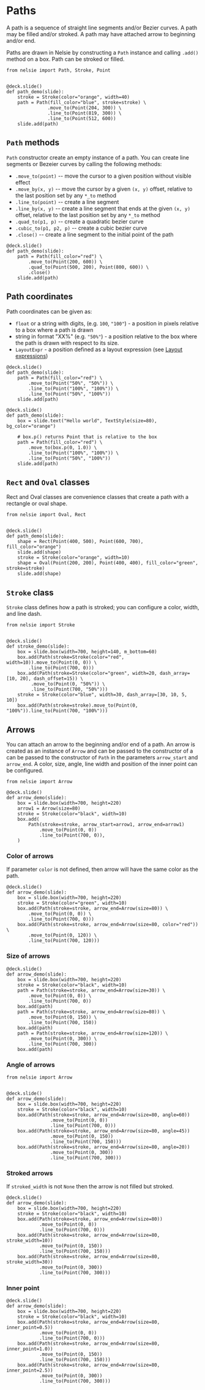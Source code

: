 # Paths

A path is a sequence of straight line segments and/or Bezier curves. A path may be filled and/or stroked. A path may
have attached arrow to beginning and/or end.

Paths are drawn in Nelsie by constructing a `Path` instance and calling `.add()` method
on a box. Path can be stroked or filled.

```nelsie
from nelsie import Path, Stroke, Point


@deck.slide()
def path_demo(slide):
    stroke = Stroke(color="orange", width=40)
    path = Path(fill_color="blue", stroke=stroke) \
               .move_to(Point(204, 300)) \
               .line_to(Point(819, 300)) \
               .line_to(Point(512, 600))
    slide.add(path)
```

## `Path` methods

`Path` constructor create an empty instance of a path.
You can create line segments or Bezeier curves by calling the following methods:

* `.move_to(point)` -- move the cursor to a given position without visible effect
* `.move_by(x, y)` -- move the cursor by a given `(x, y)` offset, relative to the last position set by any `*_to` method
* `.line_to(point)` -- create a line segment
* `.line_by(x, y)` -- create a line segment that ends at the given `(x, y)` offset, relative to the last position set by
  any `*_to` method
* `.quad_to(p1, p)` -- create a quadratic bezier curve
* `.cubic_to(p1, p2, p)` -- create a cubic bezier curve
* `.close()` -- create a line segment to the initial point of the path

```nelsie
@deck.slide()
def path_demo(slide):
    path = Path(fill_color="red") \
        .move_to(Point(200, 600)) \
        .quad_to(Point(500, 200), Point(800, 600)) \
        .close()
    slide.add(path)
```

## Path coordinates

Path coordinates can be given as:

* `float` or a string with digits, (e.g. `100`, `"100"`) - a position in pixels relative to a box where a path is drawn
* string in format "XX%" (e.g. `"50%"`) - a position relative to the box where the path is drawn with respect to its
  size.
* `LayoutExpr` - a position defined as a layout expression (see [Layout expressions](layoutexpr.md))

```nelsie
@deck.slide()
def path_demo(slide):
    path = Path(fill_color="red") \
        .move_to(Point("50%", "50%")) \
        .line_to(Point("100%", "100%")) \
        .line_to(Point("50%", "100%"))
    slide.add(path)
```

```nelsie
@deck.slide()
def path_demo(slide):
    box = slide.text("Hello world", TextStyle(size=80), bg_color="orange")

    # box.p() returns Point that is relative to the box
    path = Path(fill_color="red") \
        .move_to(box.p(0, 1.0)) \
        .line_to(Point("100%", "100%")) \
        .line_to(Point("50%", "100%"))
    slide.add(path)
```

## `Rect` and `Oval` classes

Rect and Oval classes are convenience classes that create a path with a rectangle or oval shape.

```nelsie
from nelsie import Oval, Rect


@deck.slide()
def path_demo(slide):
    shape = Rect(Point(400, 500), Point(600, 700), fill_color="orange")
    slide.add(shape)
    stroke = Stroke(color="orange", width=10)
    shape = Oval(Point(200, 200), Point(400, 400), fill_color="green", stroke=stroke)
    slide.add(shape)
```

## `Stroke` class

`Stroke` class defines how a path is stroked; you can configure a color, width, and line dash.

```nelsie
from nelsie import Stroke


@deck.slide()
def stroke_demo(slide):
    box = slide.box(width=700, height=140, m_bottom=60)
    box.add(Path(stroke=Stroke(color="red", width=10)).move_to(Point(0, 0)) \
        .line_to(Point(700, 0)))
    box.add(Path(stroke=Stroke(color="green", width=20, dash_array=[10, 20], dash_offset=15)) \
         .move_to(Point(0, "50%")) \
         .line_to(Point(700, "50%")))
    stroke = Stroke(color="blue", width=30, dash_array=[30, 10, 5, 10])
    box.add(Path(stroke=stroke).move_to(Point(0, "100%")).line_to(Point(700, "100%")))
```

## Arrows

You can attach an arrow to the beginning and/or end of a path.
An arrow is created as an instance of `Arrow` and can be passed to the constructor of a
can be passed to the constructor of `Path` in the parameters `arrow_start` and `arrow_end`.
A color, size, angle, line width and position of the inner point can be configured.

```nelsie
from nelsie import Arrow

@deck.slide()
def arrow_demo(slide):
    box = slide.box(width=700, height=220)
    arrow1 = Arrow(size=80)
    stroke = Stroke(color="black", width=10)
    box.add(
        Path(stroke=stroke, arrow_start=arrow1, arrow_end=arrow1)
            .move_to(Point(0, 0))
            .line_to(Point(700, 0)),
    )
```

### Color of arrows

If parameter `color` is not defined, then arrow will have the same color as the path.

```nelsie
@deck.slide()
def arrow_demo(slide):
    box = slide.box(width=700, height=220)
    stroke = Stroke(color="green", width=10)
    box.add(Path(stroke=stroke, arrow_end=Arrow(size=80)) \
        .move_to(Point(0, 0)) \
        .line_to(Point(700, 0)))
    box.add(Path(stroke=stroke, arrow_end=Arrow(size=80, color="red")) \
        .move_to(Point(0, 120)) \
        .line_to(Point(700, 120)))
```

### Size of arrows

```nelsie
@deck.slide()
def arrow_demo(slide):
    box = slide.box(width=700, height=220)
    stroke = Stroke(color="black", width=10)
    path = Path(stroke=stroke, arrow_end=Arrow(size=30)) \
        .move_to(Point(0, 0)) \
        .line_to(Point(700, 0))
    box.add(path)
    path = Path(stroke=stroke, arrow_end=Arrow(size=80)) \
        .move_to(Point(0, 150)) \
        .line_to(Point(700, 150))
    box.add(path)
    path = Path(stroke=stroke, arrow_end=Arrow(size=120)) \
        .move_to(Point(0, 300)) \
        .line_to(Point(700, 300))
    box.add(path)
```

### Angle of arrows

```nelsie
from nelsie import Arrow


@deck.slide()
def arrow_demo(slide):
    box = slide.box(width=700, height=220)
    stroke = Stroke(color="black", width=10)
    box.add(Path(stroke=stroke, arrow_end=Arrow(size=80, angle=60))
                .move_to(Point(0, 0))
                .line_to(Point(700, 0)))
    box.add(Path(stroke=stroke, arrow_end=Arrow(size=80, angle=45))
                .move_to(Point(0, 150))
                .line_to(Point(700, 150)))
    box.add(Path(stroke=stroke, arrow_end=Arrow(size=80, angle=20))
                .move_to(Point(0, 300))
                .line_to(Point(700, 300)))
```

### Stroked arrows

If `stroked_width` is not `None` then the arrow is not filled but stroked.

```nelsie
@deck.slide()
def arrow_demo(slide):
    box = slide.box(width=700, height=220)
    stroke = Stroke(color="black", width=10)
    box.add(Path(stroke=stroke, arrow_end=Arrow(size=80))
            .move_to(Point(0, 0))
            .line_to(Point(700, 0)))
    box.add(Path(stroke=stroke, arrow_end=Arrow(size=80, stroke_width=10))
            .move_to(Point(0, 150))
            .line_to(Point(700, 150)))
    box.add(Path(stroke=stroke, arrow_end=Arrow(size=80, stroke_width=30))
            .move_to(Point(0, 300))
            .line_to(Point(700, 300)))
```

### Inner point

```nelsie
@deck.slide()
def arrow_demo(slide):
    box = slide.box(width=700, height=220)
    stroke = Stroke(color="black", width=10)
    box.add(Path(stroke=stroke, arrow_end=Arrow(size=80, inner_point=0.5))
            .move_to(Point(0, 0))
            .line_to(Point(700, 0)))
    box.add(Path(stroke=stroke, arrow_end=Arrow(size=80, inner_point=1.0))
            .move_to(Point(0, 150))
            .line_to(Point(700, 150)))
    box.add(Path(stroke=stroke, arrow_end=Arrow(size=80, inner_point=2.5))
            .move_to(Point(0, 300))
            .line_to(Point(700, 300)))
```